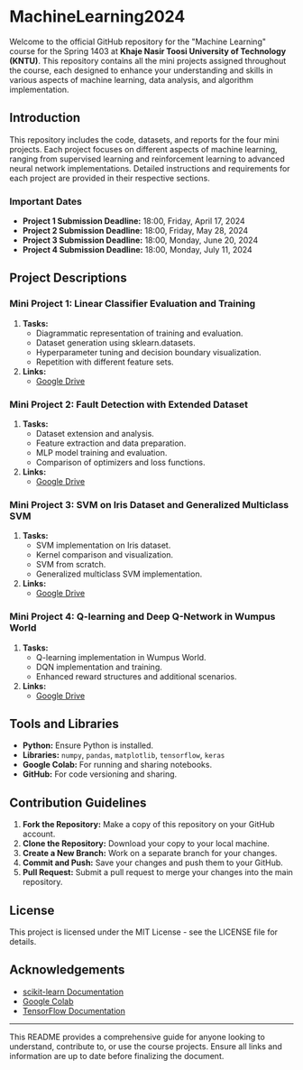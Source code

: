 # MachineLearning2024
Welcome to the official GitHub repository for the "Machine Learning" course for the Spring 1403 at **Khaje Nasir Toosi University of Technology (KNTU)**. This repository contains all the mini projects assigned throughout the course, each designed to enhance your understanding and skills in various aspects of machine learning, data analysis, and algorithm implementation.

## Introduction
This repository includes the code, datasets, and reports for the four mini projects. Each project focuses on different aspects of machine learning, ranging from supervised learning and reinforcement learning to advanced neural network implementations. Detailed instructions and requirements for each project are provided in their respective sections.
### Important Dates
- **Project 1 Submission Deadline:** 18:00, Friday, April 17, 2024
- **Project 2 Submission Deadline:** 18:00, Friday, May 28, 2024
- **Project 3 Submission Deadline:** 18:00, Monday, June 20, 2024
- **Project 4 Submission Deadline:** 18:00, Monday, July 11, 2024

## Project Descriptions
### Mini Project 1: Linear Classifier Evaluation and Training
1. **Tasks:**
      - Diagrammatic representation of training and evaluation.
      - Dataset generation using sklearn.datasets.
      - Hyperparameter tuning and decision boundary visualization.
      - Repetition with different feature sets.
2. **Links:**
      - [Google Drive](https://drive.google.com/drive/folders/1DurmfyJrGhzOfw3Igz8vlM2zN7IH64SW)
### Mini Project 2: Fault Detection with Extended Dataset
1. **Tasks:**
      - Dataset extension and analysis.
      - Feature extraction and data preparation.
      - MLP model training and evaluation.
      - Comparison of optimizers and loss functions.
2. **Links:**
      - [Google Drive](https://drive.google.com/drive/folders/1BrnONSjWUGlUfimrD60juktJD3gK1nqw)
### Mini Project 3: SVM on Iris Dataset and Generalized Multiclass SVM
1. **Tasks:**
      - SVM implementation on Iris dataset.
      - Kernel comparison and visualization.
      - SVM from scratch.
      - Generalized multiclass SVM implementation.
2. **Links:**
      - [Google Drive](https://drive.google.com/drive/folders/1jGEaYzkplmLxT9eO_XlBQrmlBCEk)
### Mini Project 4: Q-learning and Deep Q-Network in Wumpus World
1. **Tasks:**
      - Q-learning implementation in Wumpus World.
      - DQN implementation and training.
      - Enhanced reward structures and additional scenarios.
2. **Links:**
      - [Google Drive](https://drive.google.com/drive/folders/147v_LVsJreU_Pg6KVc4gar_UjFSXKEP7)

## Tools and Libraries
- **Python:** Ensure Python is installed.
- **Libraries:** `numpy`, `pandas`, `matplotlib`, `tensorflow`, `keras`
- **Google Colab:** For running and sharing notebooks.
- **GitHub:** For code versioning and sharing.

## Contribution Guidelines
1. **Fork the Repository:** Make a copy of this repository on your GitHub account.
2. **Clone the Repository:** Download your copy to your local machine.
3. **Create a New Branch:** Work on a separate branch for your changes.
4. **Commit and Push:** Save your changes and push them to your GitHub.
5. **Pull Request:** Submit a pull request to merge your changes into the main repository.

## License
This project is licensed under the MIT License - see the LICENSE file for details.

## Acknowledgements
- [scikit-learn Documentation](https://scikit-learn.org/stable/api/index.html)
- [Google Colab](https://colab.research.google.com/)
- [TensorFlow Documentation](https://www.tensorflow.org/)

***
This README provides a comprehensive guide for anyone looking to understand, contribute to, or use the course projects. Ensure all links and information are up to date before finalizing the document.
